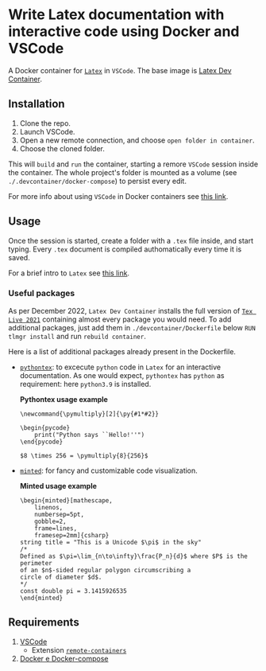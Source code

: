 # Write Latex documentation with interactive code using Docker and VSCode

A Docker container for [`Latex`](https://www.latex-project.org/) in `VSCode`. The base image is [Latex Dev Container](https://github.com/qdm12/latexdevcontainer).

## Installation
1. Clone the repo.
2. Launch VSCode.
3. Open a new remote connection, and choose `open folder in container`.
4. Choose the cloned folder.

This will `build` and `run` the container, starting a remore `VSCode` session inside the container. The whole project's folder is mounted as a volume (see `./.devcontainer/docker-compose`) to persist every edit.

For more info about using `VSCode` in Docker containers see [this link](https://code.visualstudio.com/docs/remote/containers).

## Usage
Once the session is started, create a folder with a `.tex` file inside, and start typing.
Every `.tex` document is compiled authomatically every time it is saved.

For a brief intro to `Latex` see [this link](https://it.overleaf.com/learn/latex/Learn_LaTeX_in_30_minutes).

### Useful packages

As per December 2022, `Latex Dev Container` installs the full version of [`Tex Live 2021`](https://tug.org/texlive/) containing almost every package you would need. To add additional packages, just add them in `./devcontainer/Dockerfile` below `RUN tlmgr install` and run `rebuild container`.

Here is a list of additional packages already present in the Dockerfile.

- [`pythontex`](https://github.com/gpoore/pythontex): to excecute `python` code in `Latex` for an interactive documentation. As one would expect, `pythontex` has `python` as requirement: here `python3.9` is installed.

    **Pythontex usage example**
    ```
    \newcommand{\pymultiply}[2]{\py{#1*#2}}

    \begin{pycode}
        print("Python says ``Hello!''")
    \end{pycode}

    $8 \times 256 = \pymultiply{8}{256}$
    ```

- [`minted`](https://it.overleaf.com/learn/latex/Code_Highlighting_with_minted): for fancy and customizable code visualization.

    **Minted usage example**
    ```
    \begin{minted}[mathescape,
        linenos,
        numbersep=5pt,
        gobble=2,
        frame=lines,
        framesep=2mm]{csharp}
    string title = "This is a Unicode $\pi$ in the sky"
    /*
    Defined as $\pi=\lim_{n\to\infty}\frac{P_n}{d}$ where $P$ is the perimeter
    of an $n$-sided regular polygon circumscribing a
    circle of diameter $d$.
    */
    const double pi = 3.1415926535
    \end{minted}
    ```

## Requirements
1. [VSCode](https://code.visualstudio.com/)
    - Extension [`remote-containers`](https://marketplace.visualstudio.com/items?itemName=ms-vscode-remote.remote-containers)
1. [Docker e Docker-compose](https://docs.docker.com/)
